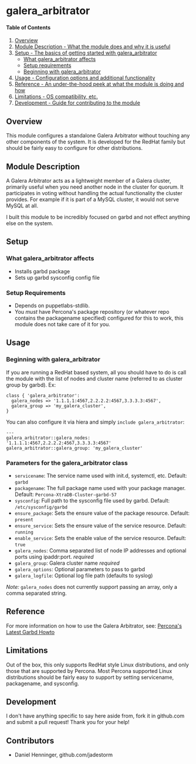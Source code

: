 # galera_arbitrator

#### Table of Contents

1. [Overview](#overview)
2. [Module Description - What the module does and why it is useful](#module-description)
3. [Setup - The basics of getting started with galera_arbitrator](#setup)
    * [What galera_arbitrator affects](#what-galera_arbitrator-affects)
    * [Setup requirements](#setup-requirements)
    * [Beginning with galera_arbitrator](#beginning-with-galera_arbitrator)
4. [Usage - Configuration options and additional functionality](#usage)
5. [Reference - An under-the-hood peek at what the module is doing and how](#reference)
5. [Limitations - OS compatibility, etc.](#limitations)
6. [Development - Guide for contributing to the module](#development)

## Overview

This module configures a standalone Galera Arbitrator without touching any
other components of the system.  It is developed for the RedHat family
but should be fairly easy to configure for other distributions.

## Module Description

A Galera Arbitrator acts as a lightweight member of a Galera cluster,
primarily useful when you need another node in the cluster for quorum.
It participates in voting without handling the actual functionality the
cluster provides.  For example if it is part of a MySQL cluster, it would
not serve MySQL at all.

I built this module to be incredibly focused on garbd and not effect
anything else on the system.

## Setup

### What galera_arbitrator affects

* Installs garbd package
* Sets up garbd sysconfig config file

### Setup Requirements

* Depends on puppetlabs-stdlib.
* You *must* have Percona's package repository (or whatever repo contains the packagename specified) configured for this to work, this module does not take care of it for you.

## Usage

### Beginning with galera_arbitrator

If you are running a RedHat based system, all you should have to do
is call the module with the list of nodes and cluster name (referred to
as cluster group by garbd).  Ex:

    class { 'galera_arbitrator':
      galera_nodes => '1.1.1.1:4567,2.2.2.2:4567,3.3.3.3:4567',
      galera_group => 'my_galera_cluster',
    }
    
You can also configure it via hiera and simply `include galera_arbitrator`:

    ---
    galera_arbitrator::galera_nodes: '1.1.1.1:4567,2.2.2.2:4567,3.3.3.3:4567'
    galera_arbitrator::galera_group: 'my_galera_cluster'

### Parameters for the galera_arbitrator class
* `servicename`: The service name used with init.d, systemctl, etc.  Default: `garbd`
* `packagename`: The full package name used with your package manager.  Default: `Percona-XtraDB-Cluster-garbd-57`
* `sysconfig`: Full path to the sysconfig file used by garbd.  Default: `/etc/sysconfig/garbd`
* `ensure_package`: Sets the ensure value of the package resource.  Default: `present`
* `ensure_service`: Sets the ensure value of the service resource.  Default: `running`
* `enable_service`: Sets the enable value of the service resource.  Default: `true`
* `galera_nodes`: Comma separated list of node IP addresses and optional ports using ipaddr:port. *required*
* `galera_group`: Galera cluster name *required*
* `galera_options`: Optional parameters to pass to garbd
* `galera_logfile`: Optional log file path (defaults to syslog)

*Note:* `galera_nodes` does not currently support passing an array, only a comma separated string.

## Reference

For more information on how to use the Galera Arbitrator, see:
[Percona's Latest Garbd Howto](https://www.percona.com/doc/percona-xtradb-cluster/latest/howtos/garbd_howto.html)

## Limitations

Out of the box, this only supports RedHat style Linux distributions, and
only those that are supported by Percona.  Most Percona supported Linux
distributions should be fairly easy to support by setting servicename,
packagename, and sysconfig.

## Development

I don't have anything specific to say here aside from, fork it in github.com
and submit a pull request!  Thank you for your help!

## Contributors

* Daniel Henninger, github.com/jadestorm

